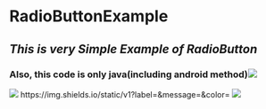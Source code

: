 # RadioButtonExample
## _This is very Simple Example of RadioButton_
### Also, this code is only java(including android method)<img src ="https://img.shields.io/badge/Java-yellow.svg?&style=for-the-badge&logo=java&logoColor=white"/>

<img src = "https://img.shields.io/badge/Java-<MESSAGE>-#007396"/>
https://img.shields.io/static/v1?label=<LABEL>&message=<MESSAGE>&color=<COLOR>

<img src = "https://img.shields.io/badge/facebook-yea-brightgreen"/>

  

